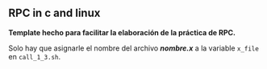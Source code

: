 ## RPC in c and linux

**Template hecho para facilitar la elaboración de la práctica de RPC.**

Solo hay que asignarle el nombre del archivo ***nombre.x*** a la variable `x_file` en `call_1_3.sh`. 
